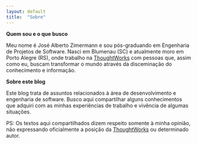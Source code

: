 ```yaml
---
layout: default
title:  "Sobre"
---
```

**Quem sou e o que busco**

Meu nome é José Alberto Zimermann e sou pós-graduando em Engenharia de Projetos de Software. Nasci em Blumenau (SC) e atualmente moro em Porto Alegre (RS), onde trabalho na [ThoughtWorks] com pessoas que, assim como eu, buscam transformar o mundo através da disceminação do conhecimento e informação.


**Sobre este blog**

Este blog trata de assuntos relacionados à área de desenvolvimento e engenharia de software. Busco aqui compartilhar alguns conhecimentos que adquiri com as minhas experiências de trabalho e vivência de algumas situações.

PS: Os textos aqui compartilhados dizem respeito somente à minha opinião, não expressando oficialmente a posição da [ThoughtWorks] ou determinado autor.

[ThoughtWorks]: https://thoughtworks.com
